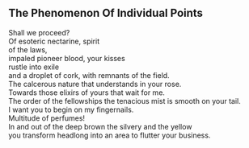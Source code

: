 The Phenomenon Of Individual Points
-----------------------------------
Shall we proceed?  
Of esoteric nectarine, spirit  
of the laws,  
impaled pioneer blood, your kisses  
rustle into exile  
and a droplet of cork, with remnants of the field.  
The calcerous nature that understands in your rose.  
Towards those elixirs of yours that wait for me.  
The order of the fellowships the tenacious mist is smooth on your tail.  
I want you to begin on my fingernails.  
Multitude of perfumes!  
In and out of the deep brown the silvery and the yellow  
you transform headlong into an area to flutter your business.  
